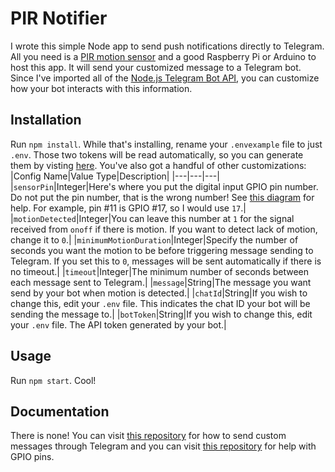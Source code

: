 # PIR Notifier

I wrote this simple Node app to send push notifications directly to Telegram. All you need is a [PIR motion sensor](https://www.osepp.com/electronic-modules/sensor-modules/73-passive-infrared-sensor-pir-module) and a good Raspberry Pi or Arduino to host this app. It will send your customized message to a Telegram bot. Since I've imported all of the [Node.js Telegram Bot API](https://github.com/yagop/node-telegram-bot-api), you can customize how your bot interacts with this information.

## Installation

Run `npm install`. While that's installing, rename your `.envexample` file to just `.env`. Those two tokens will be read automatically, so you can generate them by visting [here](https://core.telegram.org/bots#3-how-do-i-create-a-bot). You've also got a handful of other customizations:
|Config Name|Value Type|Description|
|---|---|---|
|`sensorPin`|Integer|Here's where you put the digital input GPIO pin number. Do not put the pin number, that is the wrong number! See [this diagram](https://i.stack.imgur.com/KL4PZ.png) for help. For example, pin #11 is GPIO #17, so I would use `17`.|
|`motionDetected`|Integer|You can leave this number at `1` for the signal received from `onoff` if there is motion. If you want to detect lack of motion, change it to `0`.|
|`minimumMotionDuration`|Integer|Specify the number of seconds you want the motion to be before triggering message sending to Telegram. If you set this to `0`, messages will be sent automatically if there is no timeout.|
|`timeout`|Integer|The minimum number of seconds between each message sent to Telegram.|
|`message`|String|The message you want send by your bot when motion is detected.|
|`chatId`|String|If you wish to change this, edit your `.env` file. This indicates the chat ID your bot will be sending the message to.|
|`botToken`|String|If you wish to change this, edit your `.env` file. The API token generated by your bot.|

## Usage

Run `npm start`. Cool!

## Documentation

There is none! You can visit [this repository](https://github.com/yagop/node-telegram-bot-api) for how to send custom messages through Telegram and you can visit [this repository](https://github.com/fivdi/onoff) for help with GPIO pins.
